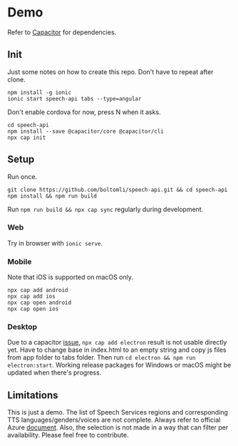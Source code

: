 # Demo

Refer to [Capacitor](https://capacitor.ionicframework.com/docs/) for dependencies.

## Init

Just some notes on how to create this repo. Don't have to repeat after clone.

```
npm install -g ionic
ionic start speech-api tabs --type=angular
```

Don't enable cordova for now, press N when it asks.

```
cd speech-api
npm install --save @capacitor/core @capacitor/cli
npx cap init
```

## Setup

Run once.

```
git clone https://github.com/boltomli/speech-api.git && cd speech-api
npm install && npm run build
```

Run `npm run build && npx cap sync` regularly during development.

### Web

Try in browser with `ionic serve`.

### Mobile

Note that iOS is supported on macOS only.

```
npx cap add android
npx cap add ios
npx cap open android
npx cap open ios
```

### Desktop

Due to a capacitor [issue](https://github.com/ionic-team/capacitor/issues/1037), `npx cap add electron` result is not usable directly yet. Have to change base in index.html to an empty string and copy js files from app folder to tabs folder. Then run `cd electron && npm run electron:start`. Working release packages for Windows or macOS might be updated when there's progress.

## Limitations

This is just a demo. The list of Speech Services regions and corresponding TTS languages/genders/voices are not complete. Always refer to official Azure [document](https://docs.microsoft.com/en-us/azure/cognitive-services/speech-service/regions#text-to-speech). Also, the selection is not made in a way that can filter per availability. Please feel free to contribute.
